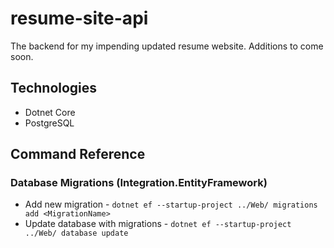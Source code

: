 # resume-site-api
The backend for my impending updated resume website. Additions to come soon.

## Technologies
* Dotnet Core
* PostgreSQL

## Command Reference

### Database Migrations (Integration.EntityFramework)
* Add new migration - `dotnet ef --startup-project ../Web/ migrations add <MigrationName>`
* Update database with migrations - `dotnet ef --startup-project ../Web/ database update`
